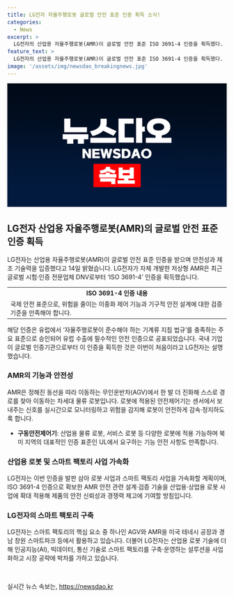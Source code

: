 ```yaml
---
title: LG전자 자율주행로봇 글로벌 안전 표준 인증 획득 소식!
categories:
  - News
excerpt: >
  LG전자의 산업용 자율주행로봇(AMR)이 글로벌 안전 표준 ISO 3691-4 인증을 획득했다. 이는 유럽 수출에 필수적이며, 국내 기업으로는 처음으로 획득한 것이라고 한다. 이로써 LG전자는 로봇 및 스마트 팩토리 사업을 가속화할 계획이며, AMR의 안전 관련 설계·검증 기술을 다양한 로봇 사업에 확대 적용하여 제품의 안전 신뢰성과 경쟁력을 향상시킬 방침이다. 이 외에도 LG전자는 스마트 팩토리에서 산업용 로봇 기술과 인공지능(AI), 빅데이터, 통신 기술을 결합하여 시장을 공략하는 데 주력하고 있다.
feature_text: >
  LG전자의 산업용 자율주행로봇(AMR)이 글로벌 안전 표준 ISO 3691-4 인증을 획득했다. 이는 유럽 수출에 필수적이며, 국내 기업으로는 처음으로 획득한 것이라고 한다. 이로써 LG전자는 로봇 및 스마트 팩토리 사업을 가속화할 계획이며, AMR의 안전 관련 설계·검증 기술을 다양한 로봇 사업에 확대 적용하여 제품의 안전 신뢰성과 경쟁력을 향상시킬 방침이다. 이 외에도 LG전자는 스마트 팩토리에서 산업용 로봇 기술과 인공지능(AI), 빅데이터, 통신 기술을 결합하여 시장을 공략하는 데 주력하고 있다.
image: '/assets/img/newsdao_breakingnews.jpg'
---
```


<p><img src="/assets/img/newsdao_breakingnews.jpg" alt="cryptoinkorea 속보" /></p>

<h2 data-ke-size="size26">LG전자 산업용 자율주행로봇(AMR)의 글로벌 안전 표준 인증 획득</h2>

<p data-ke-size="size16">LG전자는 산업용 자율주행로봇(AMR)이 글로벌 안전 표준 인증을 받으며 안전성과 제조 기술력을 입증했다고 14일 밝혔습니다. LG전자가 자체 개발한 저상형 AMR은 최근 글로벌 시험·인증 전문업체 DNV로부터 ‘ISO 3691-4’ 인증을 획득했습니다.</p>

<table>
  <tr>
    <td style="text-align: center; height: 17px;"><b>ISO 3691-4 인증 내용</b></td>
  </tr>
  <tr>
    <td style="text-align: left; height: 17px;">국제 안전 표준으로, 위험을 줄이는 이중화 제어 기능과 기구적 안전 설계에 대한 검증 기준을 만족해야 합니다.</td>
  </tr>
</table>

<p data-ke-size="size16">해당 인증은 유럽에서 ‘자율주행로봇이 준수해야 하는 기계류 지침 법규’를 충족하는 주요 표준으로 승인되어 유럽 수출에 필수적인 안전 인증으로 공표되었습니다. 국내 기업이 글로벌 인증기관으로부터 이 인증을 획득한 것은 이번이 처음이라고 LG전자는 설명했습니다.</p>

<h3 data-ke-size="size24">AMR의 기능과 안전성</h3>

<p data-ke-size="size16">AMR은 정해진 동선을 따라 이동하는 무인운반차(AGV)에서 한 발 더 진화해 스스로 경로를 찾아 이동하는 차세대 물류 로봇입니다. 로봇에 적용된 안전제어기는 센서에서 보내주는 신호를 실시간으로 모니터링하고 위험을 감지해 로봇이 안전하게 감속·정지하도록 합니다.</p>

<ul>
  <li><b>구동안전제어기</b>: 산업용 물류 로봇, 서비스 로봇 등 다양한 로봇에 적용 가능하며 북미 지역의 대표적인 인증 표준인 UL에서 요구하는 기능 안전 사항도 만족합니다.</li>
</ul>

<h3 data-ke-size="size24">산업용 로봇 및 스마트 팩토리 사업 가속화</h3>

<p data-ke-size="size16">LG전자는 이번 인증을 발판 삼아 로봇 사업과 스마트 팩토리 사업을 가속화할 계획이며, ISO 3691-4 인증으로 확보한 AMR 안전 관련 설계·검증 기술을 산업용·상업용 로봇 사업에 확대 적용해 제품의 안전 신뢰성과 경쟁력 제고에 기여할 방침입니다.</p>

<h3 data-ke-size="size24">LG전자의 스마트 팩토리 구축</h3>

<p data-ke-size="size16">LG전자는 스마트 팩토리의 핵심 요소 중 하나인 AGV와 AMR을 미국 테네시 공장과 경남 창원 스마트파크 등에서 활용하고 있습니다. 더불어 LG전자는 산업용 로봇 기술에 더해 인공지능(AI), 빅데이터, 통신 기술로 스마트 팩토리를 구축·운영하는 설루션을 사업화하고 시장 공략에 박차를 가하고 있습니다.</p>

<p data-ke-size="size16">&nbsp;</p>
실시간 뉴스 속보는, <a href="https://newsdao.kr" rel="dofollow">https://newsdao.kr</a>



